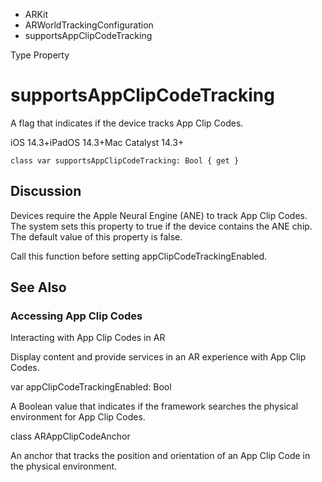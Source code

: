 

- ARKit
- ARWorldTrackingConfiguration
-  supportsAppClipCodeTracking 

Type Property

# supportsAppClipCodeTracking

A flag that indicates if the device tracks App Clip Codes.

iOS 14.3+iPadOS 14.3+Mac Catalyst 14.3+

``` source
class var supportsAppClipCodeTracking: Bool { get }
```

## Discussion

Devices require the Apple Neural Engine (ANE) to track App Clip Codes. The system sets this property to true if the device contains the ANE chip. The default value of this property is false.

Call this function before setting appClipCodeTrackingEnabled.

## See Also

### Accessing App Clip Codes

Interacting with App Clip Codes in AR

Display content and provide services in an AR experience with App Clip Codes.

var appClipCodeTrackingEnabled: Bool

A Boolean value that indicates if the framework searches the physical environment for App Clip Codes.

class ARAppClipCodeAnchor

An anchor that tracks the position and orientation of an App Clip Code in the physical environment.


